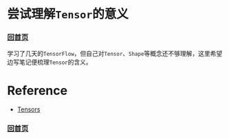 # 尝试理解`Tensor`的意义

### [回首页](../README.md)

学习了几天的`TensorFlow`，但自己对`Tensor`、`Shape`等概念还不够理解，这里希望边写笔记便梳理`Tensor`的含义。

# Reference
- [Tensors](https://www.tensorflow.org/programmers_guide/tensors?hl=zh-cn)

### [回首页](../README.md)
